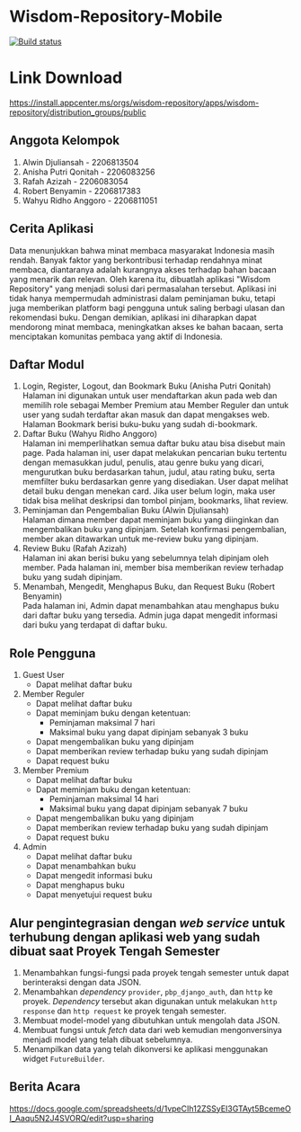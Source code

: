 # Wisdom-Repository-Mobile
[![Build status](https://build.appcenter.ms/v0.1/apps/23bb50db-467c-47b7-9235-032d6088cd0e/branches/main/badge)](https://appcenter.ms)

# Link Download
https://install.appcenter.ms/orgs/wisdom-repository/apps/wisdom-repository/distribution_groups/public

## Anggota Kelompok

1. Alwin Djuliansah - 2206813504
2. Anisha Putri Qonitah - 2206083256
3. Rafah Azizah - 2206083054
4. Robert Benyamin - 2206817383
5. Wahyu Ridho Anggoro - 2206811051

## Cerita Aplikasi

Data menunjukkan bahwa minat membaca masyarakat Indonesia masih rendah. Banyak faktor yang berkontribusi terhadap rendahnya minat membaca, diantaranya adalah kurangnya akses terhadap bahan bacaan yang menarik dan relevan. Oleh karena itu, dibuatlah aplikasi "Wisdom Repository" yang menjadi solusi dari permasalahan tersebut. Aplikasi ini tidak hanya mempermudah administrasi dalam peminjaman buku, tetapi juga memberikan platform bagi pengguna untuk saling berbagi ulasan dan rekomendasi buku. Dengan demikian, aplikasi ini diharapkan dapat mendorong minat membaca, meningkatkan akses ke bahan bacaan, serta menciptakan komunitas pembaca yang aktif di Indonesia.

## Daftar Modul

1. Login, Register, Logout, dan Bookmark Buku (Anisha Putri Qonitah)  
   Halaman ini digunakan untuk user mendaftarkan akun pada web dan memilih role sebagai Member Premium atau Member Reguler dan untuk user yang sudah terdaftar akan masuk dan dapat mengakses web. Halaman Bookmark berisi buku-buku yang sudah di-bookmark.
2. Daftar Buku (Wahyu Ridho Anggoro)  
   Halaman ini memperlihatkan semua daftar buku atau bisa disebut main page. Pada halaman ini, user dapat melakukan pencarian buku tertentu dengan memasukkan judul, penulis, atau genre buku yang dicari, mengurutkan buku berdasarkan tahun, judul, atau rating buku, serta memfilter buku berdasarkan genre yang disediakan. User dapat melihat detail buku dengan menekan card. Jika user belum login, maka user tidak bisa melihat deskripsi dan tombol pinjam, bookmarks, lihat review.
3. Peminjaman dan Pengembalian Buku (Alwin Djuliansah)  
   Halaman dimana member dapat meminjam buku yang diinginkan dan mengembalikan buku yang dipinjam. Setelah konfirmasi pengembalian, member akan ditawarkan untuk me-review buku yang dipinjam.
4. Review Buku (Rafah Azizah)  
   Halaman ini akan berisi buku yang sebelumnya telah dipinjam oleh member. Pada halaman ini, member bisa memberikan review terhadap buku yang sudah dipinjam.
5. Menambah, Mengedit, Menghapus Buku, dan Request Buku (Robert Benyamin)  
   Pada halaman ini, Admin dapat menambahkan atau menghapus buku dari daftar buku yang tersedia. Admin juga dapat mengedit informasi dari buku yang terdapat di daftar buku.

## Role Pengguna

1. Guest User
    - Dapat melihat daftar buku
2. Member Reguler
    - Dapat melihat daftar buku
    - Dapat meminjam buku dengan ketentuan:
        - Peminjaman maksimal 7 hari
        - Maksimal buku yang dapat dipinjam sebanyak 3 buku
    - Dapat mengembalikan buku yang dipinjam
    - Dapat memberikan review terhadap buku yang sudah dipinjam
    - Dapat request buku
3. Member Premium
    - Dapat melihat daftar buku
    - Dapat meminjam buku dengan ketentuan:
        - Peminjaman maksimal 14 hari
        - Maksimal buku yang dapat dipinjam sebanyak 7 buku
    - Dapat mengembalikan buku yang dipinjam
    - Dapat memberikan review terhadap buku yang sudah dipinjam
    - Dapat request buku
4. Admin
    - Dapat melihat daftar buku
    - Dapat menambahkan buku
    - Dapat mengedit informasi buku
    - Dapat menghapus buku
    - Dapat menyetujui request buku

## Alur pengintegrasian dengan *web service* untuk terhubung dengan aplikasi web yang sudah dibuat saat Proyek Tengah Semester

1. Menambahkan fungsi-fungsi pada proyek tengah semester untuk dapat berinteraksi dengan data JSON.
2. Menambahkan *dependency* `provider`, `pbp_django_auth`, dan `http` ke proyek. *Dependency* tersebut akan digunakan untuk melakukan `http response` dan `http request` ke proyek tengah semester.
3. Membuat model-model yang dibutuhkan untuk mengolah data JSON.
4. Membuat fungsi untuk *fetch* data dari web kemudian mengonversinya menjadi model yang telah dibuat sebelumnya.
5. Menampilkan data yang telah dikonversi ke aplikasi menggunakan widget `FutureBuilder`.

## Berita Acara

https://docs.google.com/spreadsheets/d/1vpeCIh12ZSSyEI3GTAyt5BcemeOI_Aaqu5N2J4SVORQ/edit?usp=sharing
